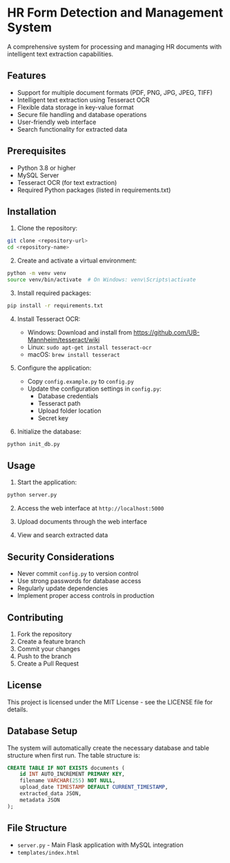 # HR Form Detection and Management System

A comprehensive system for processing and managing HR documents with intelligent text extraction capabilities.

## Features

- Support for multiple document formats (PDF, PNG, JPG, JPEG, TIFF)
- Intelligent text extraction using Tesseract OCR
- Flexible data storage in key-value format
- Secure file handling and database operations
- User-friendly web interface
- Search functionality for extracted data

## Prerequisites

- Python 3.8 or higher
- MySQL Server
- Tesseract OCR (for text extraction)
- Required Python packages (listed in requirements.txt)

## Installation

1. Clone the repository:
```bash
git clone <repository-url>
cd <repository-name>
```

2. Create and activate a virtual environment:
```bash
python -m venv venv
source venv/bin/activate  # On Windows: venv\Scripts\activate
```

3. Install required packages:
```bash
pip install -r requirements.txt
```

4. Install Tesseract OCR:
   - Windows: Download and install from https://github.com/UB-Mannheim/tesseract/wiki
   - Linux: `sudo apt-get install tesseract-ocr`
   - macOS: `brew install tesseract`

5. Configure the application:
   - Copy `config.example.py` to `config.py`
   - Update the configuration settings in `config.py`:
     - Database credentials
     - Tesseract path
     - Upload folder location
     - Secret key

6. Initialize the database:
```bash
python init_db.py
```

## Usage

1. Start the application:
```bash
python server.py
```

2. Access the web interface at `http://localhost:5000`

3. Upload documents through the web interface

4. View and search extracted data

## Security Considerations

- Never commit `config.py` to version control
- Use strong passwords for database access
- Regularly update dependencies
- Implement proper access controls in production

## Contributing

1. Fork the repository
2. Create a feature branch
3. Commit your changes
4. Push to the branch
5. Create a Pull Request

## License

This project is licensed under the MIT License - see the LICENSE file for details.

## Database Setup

The system will automatically create the necessary database and table structure when first run. The table structure is:

```sql
CREATE TABLE IF NOT EXISTS documents (
    id INT AUTO_INCREMENT PRIMARY KEY,
    filename VARCHAR(255) NOT NULL,
    upload_date TIMESTAMP DEFAULT CURRENT_TIMESTAMP,
    extracted_data JSON,
    metadata JSON
);
```

## File Structure

- `server.py` - Main Flask application with MySQL integration
- `templates/index.html`
